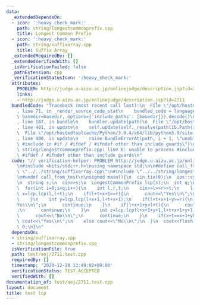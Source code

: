 ```yaml
---
data:
  _extendedDependsOn:
  - icon: ':heavy_check_mark:'
    path: string/longestcommonprefix.cpp
    title: Longest Common Prefix
  - icon: ':heavy_check_mark:'
    path: string/suffixarray.cpp
    title: Suffix Array
  _extendedRequiredBy: []
  _extendedVerifiedWith: []
  _isVerificationFailed: false
  _pathExtension: cpp
  _verificationStatusIcon: ':heavy_check_mark:'
  attributes:
    PROBLEM: http://judge.u-aizu.ac.jp/onlinejudge/description.jsp?id=2711
    links:
    - http://judge.u-aizu.ac.jp/onlinejudge/description.jsp?id=2711
  bundledCode: "Traceback (most recent call last):\n  File \"/opt/hostedtoolcache/Python/3.9.4/x64/lib/python3.9/site-packages/onlinejudge_verify/documentation/build.py\"\
    , line 71, in _render_source_code_stat\n    bundled_code = language.bundle(stat.path,\
    \ basedir=basedir, options={'include_paths': [basedir]}).decode()\n  File \"/opt/hostedtoolcache/Python/3.9.4/x64/lib/python3.9/site-packages/onlinejudge_verify/languages/cplusplus.py\"\
    , line 187, in bundle\n    bundler.update(path)\n  File \"/opt/hostedtoolcache/Python/3.9.4/x64/lib/python3.9/site-packages/onlinejudge_verify/languages/cplusplus_bundle.py\"\
    , line 401, in update\n    self.update(self._resolve(pathlib.Path(included), included_from=path))\n\
    \  File \"/opt/hostedtoolcache/Python/3.9.4/x64/lib/python3.9/site-packages/onlinejudge_verify/languages/cplusplus_bundle.py\"\
    , line 400, in update\n    raise BundleErrorAt(path, i + 1, \"unable to process\
    \ #include in #if / #ifdef / #ifndef other than include guards\")\nonlinejudge_verify.languages.cplusplus_bundle.BundleErrorAt:\
    \ string/longestcommonprefix.cpp: line 6: unable to process #include in #if /\
    \ #ifdef / #ifndef other than include guards\n"
  code: "// verification-helper: PROBLEM http://judge.u-aizu.ac.jp/onlinejudge/description.jsp?id=2711\n\
    \n#include <bits/stdc++.h>\nusing namespace std;\n\n#define call_from_test\n#include\
    \ \"../../string/suffixarray.cpp\"\n#include \"../../string/longestcommonprefix.cpp\"\
    \n#undef call_from_test\n\nsigned main(){\n  cin.tie(0);\n  ios::sync_with_stdio(0);\n\
    \n  string s;\n  cin>>s;\n  LongestCommonPrefix lcp(s);\n  int q;\n  cin>>q;\n\
    \  for(int i=0;i<q;i++){\n    int l,r,t;\n    cin>>l>>r>>t;\n    l--;\n    int\
    \ x=lcp.lcp(l,l+t);\n    if(l+t+x+1>=r){\n      cout<<\"Yes\\n\";\n      continue;\n\
    \    }\n    int y=lcp.lcp(l+x+1,l+t+x+1);\n    if(l+t+x+1+y>=r){\n      cout<<\"\
    Yes\\n\";\n      continue;\n    }\n    if(l+x+1+y<l+t){\n      cout<<\"No\\n\"\
    ;\n      continue;\n    }\n    int z=lcp.lcp(l+x+1+y+1,l+t+x+1+y+1);\n    if(l+t+x+1+y+1+z<r){\n\
    \      cout<<\"No\\n\";\n      continue;\n    }\n    if(x+t==x+1+y&&s[l+x]==s[l+x+t+t])\
    \ cout<<\"Yes\\n\";\n    else cout<<\"No\\n\";\n  }\n  cout<<flush;\n  return\
    \ 0;\n}\n"
  dependsOn:
  - string/suffixarray.cpp
  - string/longestcommonprefix.cpp
  isVerificationFile: true
  path: test/aoj/2711.test.cpp
  requiredBy: []
  timestamp: '2020-12-28 13:49:02+09:00'
  verificationStatus: TEST_ACCEPTED
  verifiedWith: []
documentation_of: test/aoj/2711.test.cpp
layout: document
title: test lcp
---
```

